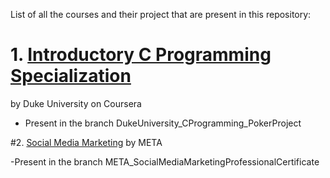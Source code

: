 List of all the courses and their project that are present in this repository:

# 1. [Introductory C Programming Specialization](https://www.coursera.org/specializations/c-programming?)
by Duke University on Coursera

 - Present in the branch DukeUniversity_CProgramming_PokerProject



#2. [Social Media Marketing](https://www.coursera.org/professional-certificates/facebook-social-media-marketing?)
by META

-Present in the branch META_SocialMediaMarketingProfessionalCertificate
